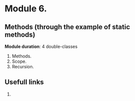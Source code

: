 # Module 6. 
## Methods (through the example of static methods)

**Module duration**: 4 double-classes

1.	Methods.
2.	Scope.
3.	Recursion.

## Usefull links

1. []()